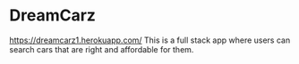 # DreamCarz
 https://dreamcarz1.herokuapp.com/
This is a full stack app where users can search cars that are right and affordable for them.
